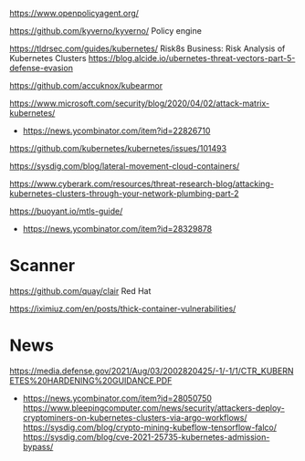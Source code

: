 https://www.openpolicyagent.org/

https://github.com/kyverno/kyverno/ Policy engine 

https://tldrsec.com/guides/kubernetes/ Risk8s Business: Risk Analysis of Kubernetes Clusters
https://blog.alcide.io/ubernetes-threat-vectors-part-5-defense-evasion

https://github.com/accuknox/kubearmor

https://www.microsoft.com/security/blog/2020/04/02/attack-matrix-kubernetes/
* https://news.ycombinator.com/item?id=22826710

https://github.com/kubernetes/kubernetes/issues/101493

https://sysdig.com/blog/lateral-movement-cloud-containers/

https://www.cyberark.com/resources/threat-research-blog/attacking-kubernetes-clusters-through-your-network-plumbing-part-2

https://buoyant.io/mtls-guide/
* https://news.ycombinator.com/item?id=28329878

# Scanner
https://github.com/quay/clair Red Hat

https://iximiuz.com/en/posts/thick-container-vulnerabilities/

# News
https://media.defense.gov/2021/Aug/03/2002820425/-1/-1/1/CTR_KUBERNETES%20HARDENING%20GUIDANCE.PDF
* https://news.ycombinator.com/item?id=28050750
https://www.bleepingcomputer.com/news/security/attackers-deploy-cryptominers-on-kubernetes-clusters-via-argo-workflows/
https://sysdig.com/blog/crypto-mining-kubeflow-tensorflow-falco/
https://sysdig.com/blog/cve-2021-25735-kubernetes-admission-bypass/



